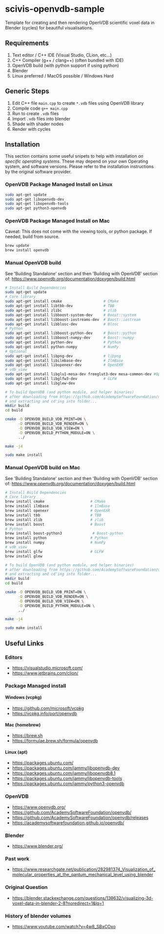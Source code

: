 # scivis-openvdb-sample
Template for creating and then rendering OpenVDB scientific voxel data in Blender (cycles) for beautiful visualisations.

## Requirements
1) Text editor / C++ IDE (Visual Studio, CLion, etc...)
2) C++ Compiler (g++ / clang++) (often bundled with IDE)
3) OpenVDB build (with python support if using python)
4) Blender
5) Linux preferred / MacOS possible / Windows Hard

## Generic Steps
1) Edit C++ file `main.cpp` to create `*.vdb` files using OpenVDB library
2) Compile code `g++ main.cpp`
3) Run to create `.vdb` files
4) Import `.vdb` files into blender
5) Shade with shader nodes
6) Render with cycles

## Installation
This section contains some useful snipets to help with installation *on specific operating systems*. These may depend on your own Operating system, and software versions. Please refer to the installation instructions by the original software provider.

### OpenVDB Package Managed Install on Linux
```bash
sudo apt-get update
sudo apt-get libopenvdb-dev
sudo apt-get libopenvdb-tools
sudo apt-get python3-openvdb
```

### OpenVDB Package Managed Install on Mac
Caveat: This does not come with the viewing tools, or python package. If needed, build from source.
```bash
brew update
brew install openvdb
```

### Manual OpenVDB build
See 'Building Standalone' section and then 'Building with OpenVDB' section of:
https://www.openvdb.org/documentation/doxygen/build.html

```bash
# Install Build Dependencies
sudo apt-get update
# Core library
sudo apt-get install cmake                   # CMake
sudo apt-get install libtbb-dev              # TBB
sudo apt-get install zlibc                   # zlib
sudo apt-get install libboost-system-dev     # Boost::system
sudo apt-get install libboost-iostreams-dev  # Boost::iostream
sudo apt-get install libblosc-dev            # Blosc
# Python
sudo apt-get install libboost-python-dev     # Boost::python
sudo apt-get install libboost-numpy-dev      # Boost::numpy
sudo apt-get install python-dev              # Python
sudo apt-get install python-numpy            # NumPy
# Optional
sudo apt-get install libpng-dev              # libpng
sudo apt-get install libilmbase-dev          # IlmBase
sudo apt-get install libopenexr-dev          # OpenEXR
# vdb_view
sudo apt-get install libglu1-mesa-dev freeglut3-dev mesa-common-dev #OpenGL
sudo apt-get install libglfw3-dev            # GLFW
sudo apt-get install libglew-dev

# To build OpenVDB (and python module, and helper binaries)
# after downloading from https://github.com/AcademySoftwareFoundation/openvdb/releases
# and extracting and cd'ing into folder...
mkdir build
cd build

cmake -D OPENVDB_BUILD_VDB_PRINT=ON \
      -D OPENVDB_BUILD_VDB_RENDER=ON \
      -D OPENVDB_BUILD_VDB_VIEW=ON \
      -D OPENVDB_BUILD_PYTHON_MODULE=ON \
      ../

make -j4

sudo make install
```

### Manual OpenVDB build on Mac
See 'Building Standalone' section and then 'Building with OpenVDB' section of:
https://www.openvdb.org/documentation/doxygen/build.html

```bash
# Install Build Dependencies
# Core library
brew install cmake                     # CMake
brew install ilmbase                   # IlmBase
brew install openexr                   # OpenEXR
brew install tbb                       # TBB
brew install zlib                      # zlib
brew install boost                     # Boost
# Python
brew install boost-python3              # Boost-python
brew install python                    # Python
brew install numpy                     # NumPy
# vdb_view
brew install glfw                      # GLFW
brew install glew

# To build OpenVDB (and python module, and helper binaries)
# after downloading from https://github.com/AcademySoftwareFoundation/openvdb/releases
# and extracting and cd'ing into folder...
mkdir build
cd build

cmake -D OPENVDB_BUILD_VDB_PRINT=ON \
      -D OPENVDB_BUILD_VDB_RENDER=ON \
      -D OPENVDB_BUILD_VDB_VIEW=ON \
      -D OPENVDB_BUILD_PYTHON_MODULE=ON \
      ../

make -j4

sudo make install
```

## Useful Links
### Editors
- https://visualstudio.microsoft.com/
- https://www.jetbrains.com/clion/

### Package Managed install
#### Windows (vcpkg)
- https://github.com/microsoft/vcpkg
- https://vcpkg.info/port/openvdb
#### Mac (homebrew)
- https://brew.sh
- https://formulae.brew.sh/formula/openvdb
#### Linux (apt)
- https://packages.ubuntu.com/
- https://packages.ubuntu.com/jammy/libopenvdb-dev
- https://packages.ubuntu.com/jammy/libopenvdb8.1
- https://packages.ubuntu.com/jammy/libopenvdb-tools
- https://packages.ubuntu.com/jammy/python3-openvdb

### OpenVDB
- https://www.openvdb.org/
- https://github.com/AcademySoftwareFoundation/openvdb/
- https://github.com/AcademySoftwareFoundation/openvdb/releases
- https://academysoftwarefoundation.github.io/openvdb/

### Blender
- https://www.blender.org/

### Past work
- https://www.researchgate.net/publication/282981374_Visualization_of_molecular_properties_at_the_qantum_mechanical_level_using_blender

### Original Question
- https://blender.stackexchange.com/questions/139632/visualizing-3d-voxel-data-in-blender-2-8?noredirect=1&lq=1

### History of blender volumes
- https://www.youtube.com/watch?v=4w8_SBxCOxo
